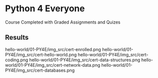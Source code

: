 # Python 4 Everyone

Course Completed with Graded Assignments and Quizes

## Results

hello-world/01-PY4E/img_src/cert-enrolled.png
hello-world/01-PY4E/img_src/cert-hello-world.png
hello-world/01-PY4E/img_src/cert-coding.png
hello-world/01-PY4E/img_src/cert-data-structures.png
hello-world/01-PY4E/img_src/cert-network-data.png
hello-world/01-PY4E/img_src/cert-databases.png